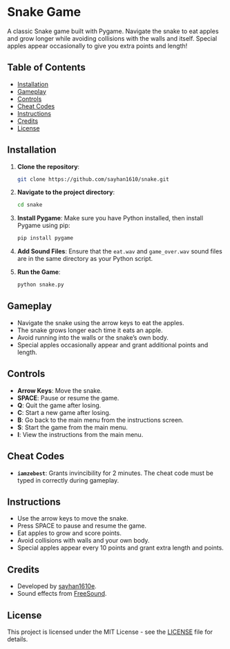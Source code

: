 # Snake Game

A classic Snake game built with Pygame. Navigate the snake to eat apples and grow longer while avoiding collisions with the walls and itself. Special apples appear occasionally to give you extra points and length!

## Table of Contents

- [Installation](#installation)
- [Gameplay](#gameplay)
- [Controls](#controls)
- [Cheat Codes](#cheat-codes)
- [Instructions](#instructions)
- [Credits](#credits)
- [License](#license)

## Installation

1. **Clone the repository**:

   ```bash
   git clone https://github.com/sayhan1610/snake.git
   ```

2. **Navigate to the project directory**:

   ```bash
   cd snake
   ```

3. **Install Pygame**:
   Make sure you have Python installed, then install Pygame using pip:

   ```bash
   pip install pygame
   ```

4. **Add Sound Files**:
   Ensure that the `eat.wav` and `game_over.wav` sound files are in the same directory as your Python script.

5. **Run the Game**:
   ```bash
   python snake.py
   ```

## Gameplay

- Navigate the snake using the arrow keys to eat the apples.
- The snake grows longer each time it eats an apple.
- Avoid running into the walls or the snake’s own body.
- Special apples occasionally appear and grant additional points and length.

## Controls

- **Arrow Keys**: Move the snake.
- **SPACE**: Pause or resume the game.
- **Q**: Quit the game after losing.
- **C**: Start a new game after losing.
- **B**: Go back to the main menu from the instructions screen.
- **S**: Start the game from the main menu.
- **I**: View the instructions from the main menu.

## Cheat Codes

- **`iamzebest`**: Grants invincibility for 2 minutes. The cheat code must be typed in correctly during gameplay.

## Instructions

- Use the arrow keys to move the snake.
- Press SPACE to pause and resume the game.
- Eat apples to grow and score points.
- Avoid collisions with walls and your own body.
- Special apples appear every 10 points and grant extra length and points.

## Credits

- Developed by [sayhan1610e](sayhanrahman@gokkusagi.k12.tr).
- Sound effects from [FreeSound](https://pixabay.com/).

## License

This project is licensed under the MIT License - see the [LICENSE](LICENSE) file for details.
